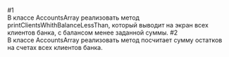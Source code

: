 #1  
В классе AccountsArray реализовать метод printClientsWhithBalanceLessThan, который выводит на экран всех клиентов банка, с балансом менее заданной суммы. 
#2  
В классе AccountsArray реализовать метод посчитает сумму остатков на счетах всех клиентов банка. 
